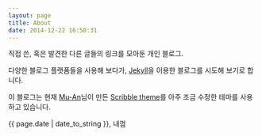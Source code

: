 ```yaml
---
layout: page
title: About
date: 2014-12-22 16:50:31
---
```


직접 쓴, 혹은 발견한 다른 글들의 링크를 모아둔 개인 블로그.

다양한 블로그 플랫폼들을 사용해 보다가, [Jekyll](http://jekyllrb.com)을 이용한 블로그를 시도해 보기로 합니다.

이 블로그는 현재 [Mu-An](http://muan.co)님이 만든 [Scribble theme](https://github.com/muan/scribble)를 아주 조금 수정한 테마를 사용하고 있습니다.

{{ page.date | date_to_string }}, 내껌